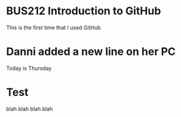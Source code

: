 # BUS212 Introduction to GitHub
This is the first time that I used GitHub

# Danni added a new line on her PC
Today is Thursday

# Test
blah blah blah blah
